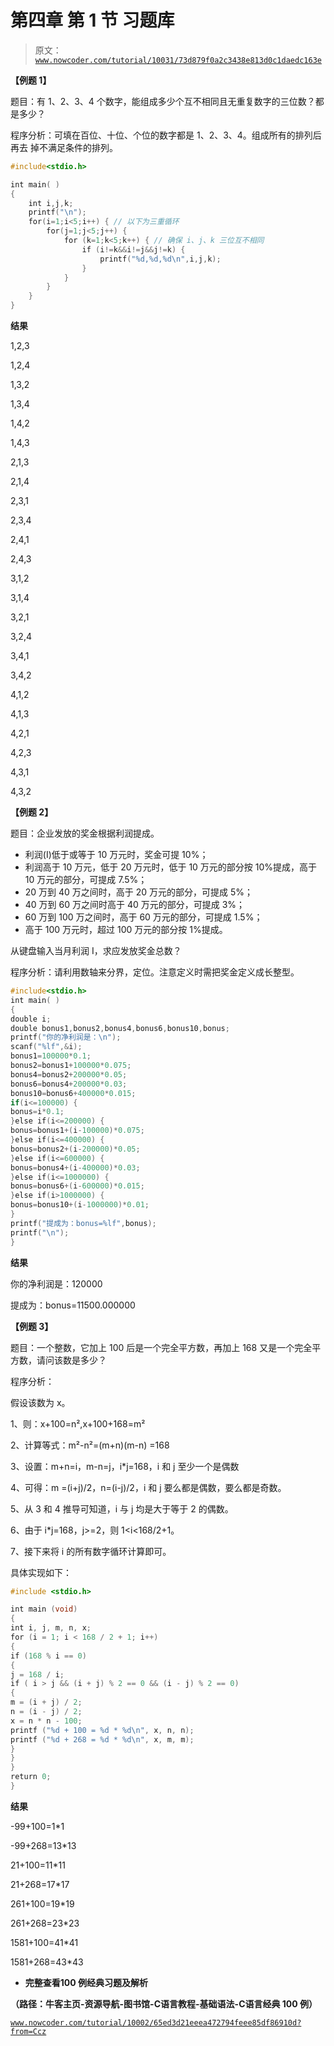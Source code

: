 # 第四章 第 1 节 习题库

> 原文：[`www.nowcoder.com/tutorial/10031/73d879f0a2c3438e813d0c1daedc163e`](https://www.nowcoder.com/tutorial/10031/73d879f0a2c3438e813d0c1daedc163e)

**【例题 1】**

题目：有 1、2、3、4 个数字，能组成多少个互不相同且无重复数字的三位数？都是多少？

程序分析：可填在百位、十位、个位的数字都是 1、2、3、4。组成所有的排列后再去 掉不满足条件的排列。

```cpp
#include<stdio.h>

int main( )
{
    int i,j,k;
    printf("\n");
    for(i=1;i<5;i++) { // 以下为三重循环
        for(j=1;j<5;j++) {
            for (k=1;k<5;k++) { // 确保 i、j、k 三位互不相同
                if (i!=k&&i!=j&&j!=k) {
                    printf("%d,%d,%d\n",i,j,k);
                }
            }
        }
    }
}
```

**结果**

1,2,3

1,2,4

1,3,2

1,3,4

1,4,2

1,4,3

2,1,3

2,1,4

2,3,1

2,3,4

2,4,1

2,4,3

3,1,2

3,1,4

3,2,1

3,2,4

3,4,1

3,4,2

4,1,2

4,1,3

4,2,1

4,2,3

4,3,1

4,3,2

**【****例题 2****】**

题目：企业发放的奖金根据利润提成。

*   利润(I)低于或等于 10 万元时，奖金可提 10%；
*   利润高于 10 万元，低于 20 万元时，低于 10 万元的部分按 10%提成，高于 10 万元的部分，可提成 7.5%；
*   20 万到 40 万之间时，高于 20 万元的部分，可提成 5%；
*   40 万到 60 万之间时高于 40 万元的部分，可提成 3%；
*   60 万到 100 万之间时，高于 60 万元的部分，可提成 1.5%；
*   高于 100 万元时，超过 100 万元的部分按 1%提成。

从键盘输入当月利润 I，求应发放奖金总数？

程序分析：请利用数轴来分界，定位。注意定义时需把奖金定义成长整型。

```cpp
#include<stdio.h>
int main( )
{
double i;
double bonus1,bonus2,bonus4,bonus6,bonus10,bonus;
printf("你的净利润是：\n");
scanf("%lf",&i);
bonus1=100000*0.1;
bonus2=bonus1+100000*0.075;
bonus4=bonus2+200000*0.05;
bonus6=bonus4+200000*0.03;
bonus10=bonus6+400000*0.015;
if(i<=100000) {
bonus=i*0.1;
}else if(i<=200000) {
bonus=bonus1+(i-100000)*0.075;
}else if(i<=400000) {
bonus=bonus2+(i-200000)*0.05;
}else if(i<=600000) {
bonus=bonus4+(i-400000)*0.03;
}else if(i<=1000000) {
bonus=bonus6+(i-600000)*0.015;
}else if(i>1000000) {
bonus=bonus10+(i-1000000)*0.01;
}
printf("提成为：bonus=%lf",bonus);
printf("\n");
}
```

**结果**

你的净利润是：120000

提成为：bonus=11500.000000

**【例题 3】**

题目：一个整数，它加上 100 后是一个完全平方数，再加上 168 又是一个完全平方数，请问该数是多少？

程序分析：

假设该数为 x。

1、则：x+100=n²,x+100+168=m²

2、计算等式：m²-n²=(m+n)(m-n) =168

3、设置：m+n=i，m-n=j，i*j=168，i 和 j 至少一个是偶数

4、可得：m =(i+j)/2，n=(i-j)/2，i 和 j 要么都是偶数，要么都是奇数。

5、从 3 和 4 推导可知道，i 与 j 均是大于等于 2 的偶数。

6、由于 i*j=168，j>=2，则 1<i<168/2+1。

7、接下来将 i 的所有数字循环计算即可。

具体实现如下：

```cpp
#include <stdio.h>

int main (void)
{
int i, j, m, n, x;
for (i = 1; i < 168 / 2 + 1; i++)
{
if (168 % i == 0)
{
j = 168 / i;
if ( i > j && (i + j) % 2 == 0 && (i - j) % 2 == 0)
{
m = (i + j) / 2;
n = (i - j) / 2;
x = n * n - 100;
printf ("%d + 100 = %d * %d\n", x, n, n);
printf ("%d + 268 = %d * %d\n", x, m, m);
}
}
}
return 0;
}
```

**结果**

-99+100=1*1

-99+268=13*13

21+100=11*11

21+268=17*17

261+100=19*19

261+268=23*23

1581+100=41*41

1581+268=43*43

*   **完整****查看****100 例****经典习题****及解析**

**（路径：牛客主页-资源导航-图书馆-****C****语言教程-基础语法-****C****语言经典 100 例）**

[`www.nowcoder.com/tutorial/10002/65ed3d21eeea472794feee85df86910d?from=Ccz`](https://www.nowcoder.com/tutorial/10002/65ed3d21eeea472794feee85df86910d?from=Ccz)
